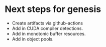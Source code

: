 # Next steps for genesis

* Create artifacts via github-actions
* Add in CUDA compiler detections.
* Add in monotonic buffer resources.
* Add in object pools.